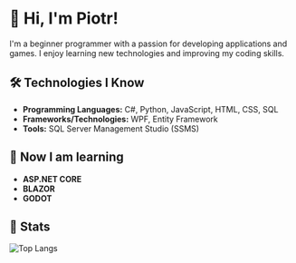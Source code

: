 
# 👋 Hi, I'm Piotr!
I'm a beginner programmer with a passion for developing applications and games. I enjoy learning new technologies and improving my coding skills.

## 🛠️ Technologies I Know
- **Programming Languages:** C#, Python, JavaScript, HTML, CSS, SQL
- **Frameworks/Technologies:** WPF, Entity Framework
- **Tools:** SQL Server Management Studio (SSMS)

## 🏨 Now I am learning 
- **ASP.NET CORE**
- **BLAZOR**
- **GODOT**


## 📝 Stats
![Top Langs](https://github-readme-stats.vercel.app/api/top-langs/?username=1-xB&layout=compact&theme=dark&cache_seconds=7200)



